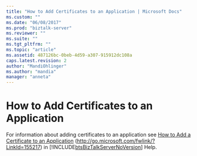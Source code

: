 ```yaml
---
title: "How to Add Certificates to an Application | Microsoft Docs"
ms.custom: ""
ms.date: "06/08/2017"
ms.prod: "biztalk-server"
ms.reviewer: ""
ms.suite: ""
ms.tgt_pltfrm: ""
ms.topic: "article"
ms.assetid: 487126bc-0beb-4d59-a307-915912dc108a
caps.latest.revision: 2
author: "MandiOhlinger"
ms.author: "mandia"
manager: "anneta"
---
```

# How to Add Certificates to an Application
For information about adding certificates to an application see [How to Add a Certificate to an Application](http://go.microsoft.com/fwlink/?LinkId=155217) (<http://go.microsoft.com/fwlink/?LinkId=155217>) in [!INCLUDE[btsBizTalkServerNoVersion](../includes/btsbiztalkservernoversion-md.md)] Help.